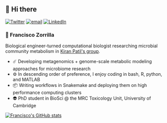 ## 👋 Hi there

[![Twitter](https://img.shields.io/badge/Twitter-%40metagenomez-lightblue)](https://twitter.com/metagenomez)
[![email](https://img.shields.io/badge/email-fz274%40cam.ac.uk-%23a6bddb)](fz274@cam.ac.uk)
[![LinkedIn](https://img.shields.io/badge/LinkedIn-fzorrilla94-blue)](https://www.linkedin.com/in/fzorrilla94/)

### 💎 Francisco Zorrilla

Biological engineer-turned computational biologist researching microbial community metabolism in [Kiran Patil's group](https://www.mrc-tox.cam.ac.uk/research/research-groups/patil-group).

- ☄️ Developing metagenomics + genome-scale metabolic modeling approaches for microbiome research
- ⚙️ In descending order of preference, I enjoy coding in bash, R, python, and MATLAB
- 📦 Writing workflows in Snakemake and deploying them on high performance computing clusters
- 👽 PhD student in BioSci @ the MRC Toxicology Unit, University of Cambridge

[![Francisco's GitHub stats](https://github-readme-stats.vercel.app/api?username=franciscozorrilla)](https://github.com/anuraghazra/github-readme-stats)
